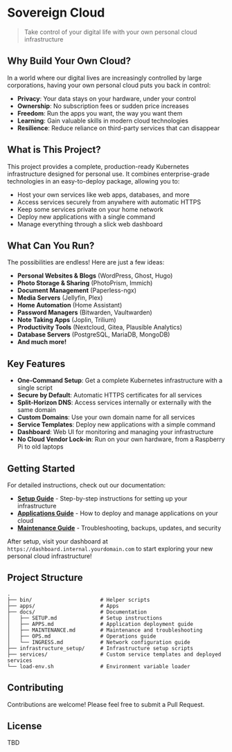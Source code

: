 # Sovereign Cloud

> Take control of your digital life with your own personal cloud infrastructure

## Why Build Your Own Cloud?

In a world where our digital lives are increasingly controlled by large corporations, having your own personal cloud puts you back in control:

- **Privacy**: Your data stays on your hardware, under your control
- **Ownership**: No subscription fees or sudden price increases
- **Freedom**: Run the apps you want, the way you want them
- **Learning**: Gain valuable skills in modern cloud technologies
- **Resilience**: Reduce reliance on third-party services that can disappear

## What is This Project?

This project provides a complete, production-ready Kubernetes infrastructure designed for personal use. It combines enterprise-grade technologies in an easy-to-deploy package, allowing you to:

- Host your own services like web apps, databases, and more
- Access services securely from anywhere with automatic HTTPS
- Keep some services private on your home network
- Deploy new applications with a single command
- Manage everything through a slick web dashboard

## What Can You Run?

The possibilities are endless! Here are just a few ideas:

- **Personal Websites & Blogs** (WordPress, Ghost, Hugo)
- **Photo Storage & Sharing** (PhotoPrism, Immich)
- **Document Management** (Paperless-ngx)
- **Media Servers** (Jellyfin, Plex)
- **Home Automation** (Home Assistant)
- **Password Managers** (Bitwarden, Vaultwarden)
- **Note Taking Apps** (Joplin, Trilium)
- **Productivity Tools** (Nextcloud, Gitea, Plausible Analytics)
- **Database Servers** (PostgreSQL, MariaDB, MongoDB)
- **And much more!**

## Key Features

- **One-Command Setup**: Get a complete Kubernetes infrastructure with a single script
- **Secure by Default**: Automatic HTTPS certificates for all services
- **Split-Horizon DNS**: Access services internally or externally with the same domain
- **Custom Domains**: Use your own domain name for all services
- **Service Templates**: Deploy new applications with a simple command
- **Dashboard**: Web UI for monitoring and managing your infrastructure
- **No Cloud Vendor Lock-in**: Run on your own hardware, from a Raspberry Pi to old laptops

## Getting Started

For detailed instructions, check out our documentation:

- [**Setup Guide**](./docs/SETUP.md) - Step-by-step instructions for setting up your infrastructure
- [**Applications Guide**](./apps/README.md) - How to deploy and manage applications on your cloud
- [**Maintenance Guide**](./docs/MAINTENANCE.md) - Troubleshooting, backups, updates, and security

After setup, visit your dashboard at `https://dashboard.internal.yourdomain.com` to start exploring your new personal cloud infrastructure!

## Project Structure

```
.
├── bin/                      # Helper scripts
├── apps/                     # Apps
├── docs/                     # Documentation
│   ├── SETUP.md              # Setup instructions
│   ├── APPS.md               # Application deployment guide
│   ├── MAINTENANCE.md        # Maintenance and troubleshooting
│   ├── OPS.md                # Operations guide
│   └── INGRESS.md            # Network configuration guide
├── infrastructure_setup/     # Infrastructure setup scripts
├── services/                 # Custom service templates and deployed services
└── load-env.sh               # Environment variable loader
```

## Contributing

Contributions are welcome! Please feel free to submit a Pull Request.

## License

TBD
